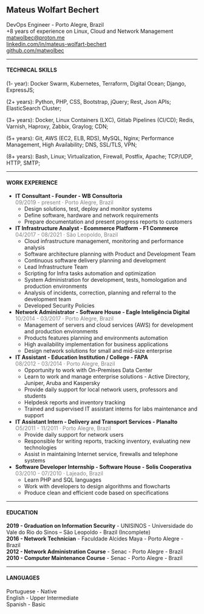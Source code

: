 ## Mateus Wolfart Bechert

DevOps Engineer - Porto Alegre, Brazil  
+8 years of experience on Linux, Cloud and Network Management<br>
<matwolbec@proton.me>  
[linkedin.com/in/mateus-wolfart-bechert](http://linkedin.com/in/mateus-wolfart-bechert)  
[github.com/matwolbec](http://github.com/matwolbec)  

--------

#### TECHNICAL SKILLS

(1- year): Docker Swarm, Kubernetes, Terraform, Digital Ocean; Django, ExpressJS; 

(2+ years): Python, PHP, CSS, Bootstrap, jQuery; Rest, Json APIs; ElasticSearch Cluster;

(3+ years): Docker, Linux Containers (LXC), Gitlab Pipelines (CI/CD); Redis, Varnish, Haproxy, Zabbix, Graylog; CDN;

(5+ years): Git, AWS (EC2, ELB, RDS), MySQL, Nginx; Performance Management, High Availability; DNS, SSL/TLS, VPN;

(8+ years): Bash, Linux; Virtualization, Firewall, Postfix, Apache; TCP/UDP, HTTP, SMTP;

--------

#### WORK EXPERIENCE
- **IT Consultant - Founder - WB Consultoria**  
  <span style="color: grey; font-size: 14px">09/2019 - present · Porto Alegre, Brazil</span>
  - Design solutions, test, deploy and monitor systems
  - Define software, hardware and network requirements
  - Prepare documentation and present progress reports to customers
- **IT Infrastructure Analyst - Ecommerce Platform - F1 Commerce**  
  <span style="color: grey; font-size: 14px">04/2017 - 08/2021 · São Leopoldo, Brazil</span>
  - Cloud infrastructure management, monitoring and performance analysis
  - Software architecture planning with Product and Development Team
  - Continuous software delivery planning and development
  - Lead Infrastructure Team
  - Scripting for Infra tasks automation and optimization
  - System Administration for development, tests, homologation and production environments
  - Analysis of incidents, correction, planning and referral to the development team
  - Developed Security Policies 
- **Network Administrator - Software House - Eagle Inteligência Digital**  
  <span style="color: grey; font-size: 14px">10/2014 - 03/2017 · Porto Alegre, Brazil</span>
  - Management of servers and cloud services (AWS) for development and production environments
  - Products features planning and environments automation
  - High availability implementation for business applications
  - Design network solutions for small and mid-size enterprise
- **IT Assistant - Education Institution / College - FAPA**  
  <span style="color: grey; font-size: 14px">08/2012 - 03/2014 · Porto Alegre, Brazil</span>
  - Opportunity to work with On-Premises Data Center 
  - Learn to work and manage enterprise solutions - Active Directory, Juniper, Aruba and Kaspersky
  - Provide daily support for local network users, professors and students
  - Helpdesk reports and inventory tracking
  - Trained and supervised IT assistant interns for labs maintenance and support
- **IT Assistant Intern - Delivery and Transport Services - Planalto**  
  <span style="color: grey; font-size: 14px">O5/2011 - 11/2011 · Porto Alegre, Brazil</span>
  - Provide daily support for network users
  - Responsible for writing reports, tracking inventory, evaluating new technologies
  - Assist in maintaining Internet service, firewalls and telephone systems
- **Software Developer Internship - Software House - Solis Cooperativa**  
  <span style="color: grey; font-size: 14px">03/2010 - 07/2010 · Lajeado, Brazil</span>
  - Learn PHP and SQL languages 
  - Work with developers to design algorithms and flowcharts
  - Produce clean and efficient code based on specifications

---------

#### EDUCATION

**2019 - Graduation on Information Security** - UNISINOS - Universidade do Vale do Rio do Sinos – São Leopoldo - Brazil (Incomplete)  
**2016 - Network Technician** - Faculdade Alcides Maya - Porto Alegre - Brazil  
**2012 - Network Administration Course** - Senac - Porto Alegre - Brazil  
**2010 - Computer Maintenance Course** - Senac - Porto Alegre - Brazil


--------------

#### LANGUAGES

Portuguese - Native  
English - Upper Intermediate  
Spanish - Basic

